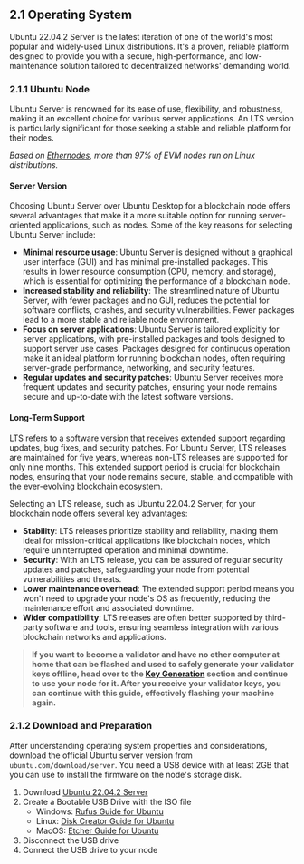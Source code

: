 ## 2.1 Operating System

Ubuntu 22.04.2 Server is the latest iteration of one of the world's most popular and widely-used Linux distributions. It's a proven, reliable platform designed to provide you with a secure, high-performance, and low-maintenance solution tailored to decentralized networks' demanding world.

### 2.1.1 Ubuntu Node

Ubuntu Server is renowned for its ease of use, flexibility, and robustness, making it an excellent choice for various server applications. An LTS version is particularly significant for those seeking a stable and reliable platform for their nodes.

_Based on [Ethernodes](https://www.ethernodes.org/os), more than 97% of EVM nodes run on Linux distributions._

#### Server Version

Choosing Ubuntu Server over Ubuntu Desktop for a blockchain node offers several advantages that make it a more suitable option for running server-oriented applications, such as nodes. Some of the key reasons for selecting Ubuntu Server include:

- **Minimal resource usage**: Ubuntu Server is designed without a graphical user interface (GUI) and has minimal pre-installed packages. This results in lower resource consumption (CPU, memory, and storage), which is essential for optimizing the performance of a blockchain node.
- **Increased stability and reliability**: The streamlined nature of Ubuntu Server, with fewer packages and no GUI, reduces the potential for software conflicts, crashes, and security vulnerabilities. Fewer packages lead to a more stable and reliable node environment.
- **Focus on server applications**: Ubuntu Server is tailored explicitly for server applications, with pre-installed packages and tools designed to support server use cases. Packages designed for continuous operation make it an ideal platform for running blockchain nodes, often requiring server-grade performance, networking, and security features.
- **Regular updates and security patches**: Ubuntu Server receives more frequent updates and security patches, ensuring your node remains secure and up-to-date with the latest software versions.

#### Long-Term Support

LTS refers to a software version that receives extended support regarding updates, bug fixes, and security patches. For Ubuntu Server, LTS releases are maintained for five years, whereas non-LTS releases are supported for only nine months. This extended support period is crucial for blockchain nodes, ensuring that your node remains secure, stable, and compatible with the ever-evolving blockchain ecosystem.

Selecting an LTS release, such as Ubuntu 22.04.2 Server, for your blockchain node offers several key advantages:

- **Stability**: LTS releases prioritize stability and reliability, making them ideal for mission-critical applications like blockchain nodes, which require uninterrupted operation and minimal downtime.
- **Security**: With an LTS release, you can be assured of regular security updates and patches, safeguarding your node from potential vulnerabilities and threats.
- **Lower maintenance overhead**: The extended support period means you won't need to upgrade your node's OS as frequently, reducing the maintenance effort and associated downtime.
- **Wider compatibility**: LTS releases are often better supported by third-party software and tools, ensuring seamless integration with various blockchain networks and applications.

> **If you want to become a validator and have no other computer at home that can be flashed and used to safely generate your validator keys offline, head over to the [Key Generation](/validator-key-generation/) section and continue to use your node for it. After you receive your validator keys, you can continue with this guide, effectively flashing your machine again.**

### 2.1.2 Download and Preparation

After understanding operating system properties and considerations, download the official Ubuntu server version from `ubuntu.com/download/server`. You need a USB device with at least 2GB that you can use to install the firmware on the node's storage disk.

1. Download [Ubuntu 22.04.2 Server](https://ubuntu.com/download/server)
2. Create a Bootable USB Drive with the ISO file
   - Windows: [Rufus Guide for Ubuntu](https://ubuntu.com/tutorials/create-a-usb-stick-on-windows#1-overview)
   - Linux: [Disk Creator Guide for Ubuntu](https://ubuntu.com/tutorials/create-a-usb-stick-on-ubuntu#1-overview)
   - MacOS: [Etcher Guide for Ubuntu](https://ubuntu.com/tutorials/create-a-usb-stick-on-macos#1-overview)
3. Disconnect the USB drive
4. Connect the USB drive to your node
